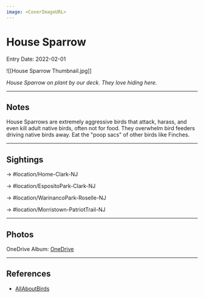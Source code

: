 ```yaml
---
image: <CoverImageURL>
---
```


# House Sparrow
Entry Date: 2022-02-01

![[House Sparrow Thumbnail.jpg]]

*House Sparrow on plant by our deck. They love hiding here.*

---------------------------------------------------------------
## Notes
House Sparrows are extremely aggressive birds that attack, harass, and even kill adult native birds, often not for food. They overwhelm bird feeders driving native birds away. Eat the "poop sacs" of other birds like Finches.

---------------------------------------------------------------
## Sightings

-> #location/Home-Clark-NJ

-> #location/EspositoPark-Clark-NJ

-> #location/WarinancoPark-Roselle-NJ

-> #location/Morristown-PatriotTrail-NJ 

---------------------------------------------------------------
## Photos
OneDrive Album: [OneDrive](https://1drv.ms/u/s!AvaIuMdCo_w-xgup82OYqGZkRfMU?e=TY08pp)

---------------------------------------------------------------
## References
- [AllAboutBirds](https://www.allaboutbirds.org/guide/House_Sparrow/overview)